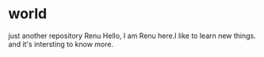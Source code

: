 # world
just another repository
Renu
Hello, I am Renu here.I like to learn new things.
and it's intersting to know more.
